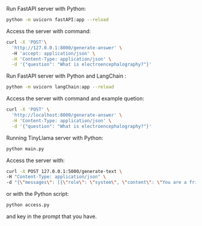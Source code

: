 Run FastAPI server with Python:
```bash
python -m uvicorn fastAPI:app --reload
```

Access the server with command:
```bash
curl -X 'POST'\
  'http://127.0.0.1:8000/generate-answer' \ 
  -H 'accept: application/json' \
  -H 'Content-Type: application/json' \
  -d '{"question": "What is electroencephalography?"}'
```



Run FastAPI server with Python and LangChain
:
```bash
python -m uvicorn langChain:app --reload
```

Access the server with command and example quetion:
```bash
curl -X 'POST' \
  'http://localhost:8000/generate-answer' \
  -H 'Content-Type: application/json' \
  -d '{"question": "What is electroencephalography?"}'
```



Running TinyLlama server with Python:

```bash
python main.py
```

Access the server with:

```bash
curl -X POST 127.0.0.1:5000/generate-text \
-H "Content-Type: application/json" \
-d "{\"messages\": [{\"role\": \"system\", \"content\": \"You are a friendly chatbot.\"}, {\"role\": \"user\", \"content\": \"<Input Question>\"}]}"
```

or with the Python script:

```bash
python access.py
```
and key in the prompt that you have.


